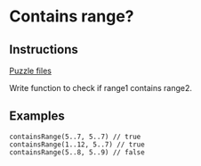 # Contains range?

## Instructions

[Puzzle files](.)

Write function to check if range1 contains range2.

## Examples

```
containsRange(5..7, 5..7) // true
containsRange(1..12, 5..7) // true
containsRange(5..8, 5..9) // false

```

